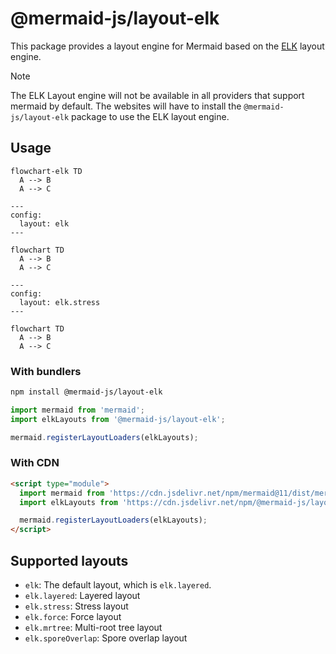 # @mermaid-js/layout-elk

This package provides a layout engine for Mermaid based on the [ELK](https://www.eclipse.org/elk/) layout engine.

> [!NOTE]  
> The ELK Layout engine will not be available in all providers that support mermaid by default.
> The websites will have to install the `@mermaid-js/layout-elk` package to use the ELK layout engine.

## Usage

```
flowchart-elk TD
  A --> B
  A --> C
```

```
---
config:
  layout: elk
---

flowchart TD
  A --> B
  A --> C
```

```
---
config:
  layout: elk.stress
---

flowchart TD
  A --> B
  A --> C
```

### With bundlers

```sh
npm install @mermaid-js/layout-elk
```

```ts
import mermaid from 'mermaid';
import elkLayouts from '@mermaid-js/layout-elk';

mermaid.registerLayoutLoaders(elkLayouts);
```

### With CDN

```html
<script type="module">
  import mermaid from 'https://cdn.jsdelivr.net/npm/mermaid@11/dist/mermaid.esm.min.mjs';
  import elkLayouts from 'https://cdn.jsdelivr.net/npm/@mermaid-js/layout-elk@0/dist/mermaid-layout-elk.esm.min.mjs';

  mermaid.registerLayoutLoaders(elkLayouts);
</script>
```

## Supported layouts

- `elk`: The default layout, which is `elk.layered`.
- `elk.layered`: Layered layout
- `elk.stress`: Stress layout
- `elk.force`: Force layout
- `elk.mrtree`: Multi-root tree layout
- `elk.sporeOverlap`: Spore overlap layout

<!-- TODO: Add images for these layouts, as GitHub doesn't support natively -->
